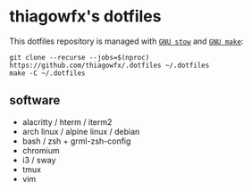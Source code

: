 # thiagowfx's dotfiles

This dotfiles repository is managed with [`GNU stow`][stow] and [`GNU make`][make]:

```
git clone --recurse --jobs=$(nproc) https://github.com/thiagowfx/.dotfiles ~/.dotfiles
make -C ~/.dotfiles
```

[make]: https://www.gnu.org/software/make/
[stow]: https://www.gnu.org/software/stow/

## software

- alacritty / hterm / iterm2
- arch linux / alpine linux / debian
- bash / zsh + grml-zsh-config
- chromium
- i3 / sway
- tmux
- vim
